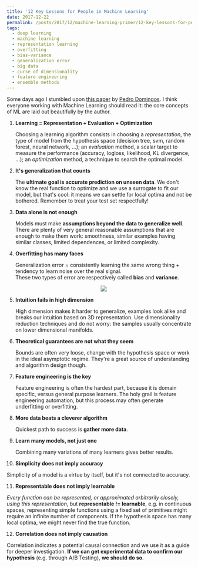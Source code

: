 ```yaml
---
title: '12 Key Lessons for People in Machine Learning'
date: 2017-12-22
permalink: /posts/2017/12/machine-learning-primer/12-key-lessons-for-people-in-machine-learning
tags:
  - deep learning
  - machine learning
  - representation learning
  - overfitting
  - bias-variance
  - generalization error
  - big data
  - curse of dimensionality
  - feature engineering
  - ensemble methods
---
```


Some days ago I stumbled upon [this paper](https://homes.cs.washington.edu/~pedrod/papers/cacm12.pdf) by [Pedro Domingos](https://homes.cs.washington.edu/~pedrod/). I think everyone working with Machine Learning should read it: the core concepts of ML are laid out beautifully by the author.

1. **Learning = Representation + Evaluation + Optimization**

   Choosing a learning algorithm consists in choosing a *representation*, the type of model from the hypothesis space (decision tree, svm, random forest, neural network, ...); an *evaluation* method, a scalar target to measure the performance (accuracy, logloss, likelihood, KL divergence, ...); an *optimization* method, a technique to search the optimal model.

2. **It's generalization that counts**

   The **ultimate goal is accurate prediction on unseen data**. We don't know the real function to optimize and we use a surrogate to fit our model, but that's cool: it means we can settle for local optima and not be bothered. Remember to treat your test set respectfully!

3. **Data alone is not enough**

   Models must make **assumptions beyond the data to generalize well**. There are plenty of very general reasonable assumptions that are enough to make them work: smoothness, similar examples having similar classes, limited dependences, or limited complexity.
   
4. **Overfitting has many faces**

   Generalization error = consistently learning the same wrong thing  +  tendency to learn noise over the real signal.  
   These two types of error are respectively called **bias** and **variance**.
   
   <p align="center"><img src= "{{ "/images/bias-variance.png" | prepend: site.baseurl }}"></p>

5. **Intuition fails in high dimension**

   High dimension makes it harder to generalize, examples look alike and breaks our intuition based on 3D representation. Use dimensionality reduction techniques and do not worry: the samples usually concentrate on lower dimensional manifolds.
   
6. **Theoretical guarantees are not what they seem**

   Bounds are often very loose, change with the hypothesis space or work in the ideal asymptotic regime. They're a great source of understanding and algorithm design though.

7. **Feature engineering is the key**

   Feature engineering is often the hardest part, because it is domain specific, versus general purpose learners. The holy grail is feature engineering automation, but this process may often generate underfitting or overfitting.
   
8. **More data beats a cleverer algorithm**

   Quickest path to success is **gather more data**.

9. **Learn many models, not just one**

   Combining many variations of many learners gives better results.

10. **Simplicity does not imply accuracy**

   Simplicity of a model is a virtue by itself, but it's not connected to accuracy. 

11. **Representable does not imply learnable**

   *Every function can be represented, or approximated arbitrarily closely, using this representation*, but **representable != learnable**, e.g. in continuous spaces, representing simple functions using a fixed set of primitives might require an infinite number of components. If the hypothesis space has many local optima, we might never find the true function.

12. **Correlation does not imply causation**

   Correlation indicates a potential causal connection and we use it as a guide for deeper investigation. **If we can get experimental data to confirm our hypothesis** (e.g. through A/B Testing), **we should do so**.
